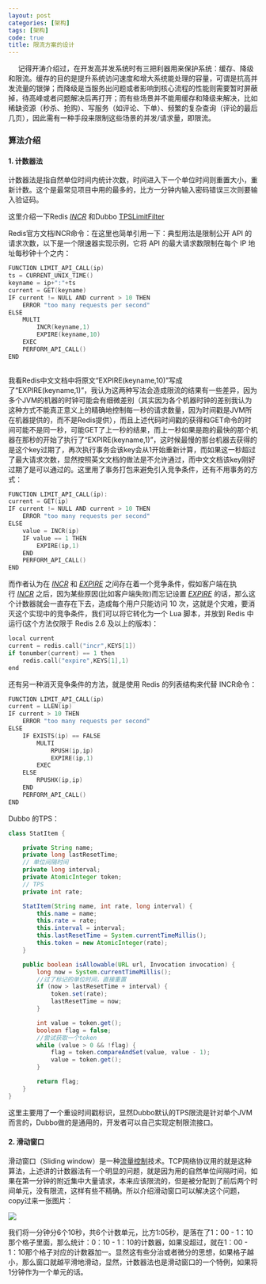 ```yaml
---
layout: post
categories: [架构]
tags: [架构]
code: true
title: 限流方案的设计
---
```


       记得开涛介绍过，在开发高并发系统时有三把利器用来保护系统：缓存、降级和限流。缓存的目的是提升系统访问速度和增大系统能处理的容量，可谓是抗高并发流量的银弹；而降级是当服务出问题或者影响到核心流程的性能则需要暂时屏蔽掉，待高峰或者问题解决后再打开；而有些场景并不能用缓存和降级来解决，比如稀缺资源（秒杀、抢购）、写服务（如评论、下单）、频繁的复杂查询（评论的最后几页），因此需有一种手段来限制这些场景的并发/请求量，即限流。   

### 算法介绍

#### 1. 计数器法
计数器法是指自然单位时间内统计次数，时间进入下一个单位时间则重置大小，重新计数。这个是最常见项目中用的最多的，比方一分钟内输入密码错误三次则要输入验证码。

这里介绍一下Redis [*INCR*](http://doc.redisfans.com/string/incr.html#incr) 和Dubbo [TPSLimitFilter](https://github.com/alibaba/dubbo/blob/27917f2e86bbd97ee047d69817730a57bdf5ad6b/dubbo-rpc/dubbo-rpc-api/src/main/java/com/alibaba/dubbo/rpc/filter/tps/StatItem.java)

Redis官方文档INCR命令：在这里也简单引用一下：典型用法是限制公开 API 的请求次数，以下是一个限速器实现示例，它将 API 的最大请求数限制在每个 IP 地址每秒钟十个之内：

```  c
FUNCTION LIMIT_API_CALL(ip)
ts = CURRENT_UNIX_TIME()
keyname = ip+":"+ts
current = GET(keyname)
IF current != NULL AND current > 10 THEN
    ERROR "too many requests per second"
ELSE
    MULTI
        INCR(keyname,1)
        EXPIRE(keyname,10)
    EXEC
    PERFORM_API_CALL()
END
   
```
我看Redis中文文档中将原文“EXPIRE(keyname,10)”写成了“EXPIRE(keyname,1)”，我认为这两种写法会造成限流的结果有一些差异，因为多个JVM的机器的时钟可能会有细微差别（其实因为各个机器时钟的差别我认为这种方式不能真正意义上的精确地控制每一秒的请求数量，因为时间戳是JVM所在机器提供的，而不是Redis提供），而且上述代码时间戳的获得和GET命令的时间可能不是同一秒，可能GET了上一秒的结果，而上一秒如果是跑的最快的那个机器在那秒的开始了执行了“EXPIRE(keyname,1)”，这时候最慢的那台机器去获得的是这个key过期了，再次执行事务会该key会从1开始重新计算，而如果这一秒超过了最大请求次数，显然按照英文文档的做法是不允许通过，而中文文档该key刚好过期了是可以通过的。这里用了事务打包来避免引入竞争条件，还有不用事务的方式：

```c
FUNCTION LIMIT_API_CALL(ip):
current = GET(ip)
IF current != NULL AND current > 10 THEN
    ERROR "too many requests per second"
ELSE
    value = INCR(ip)
    IF value == 1 THEN
        EXPIRE(ip,1)
    END
    PERFORM_API_CALL()
END
```

而作者认为在 [*INCR*](http://doc.redisfans.com/string/incr.html#incr) 和 [*EXPIRE*](http://doc.redisfans.com/key/expire.html#expire) 之间存在着一个竞争条件，假如客户端在执行 [*INCR*](http://doc.redisfans.com/string/incr.html#incr) 之后，因为某些原因(比如客户端失败)而忘记设置 [*EXPIRE*](http://doc.redisfans.com/key/expire.html#expire) 的话，那么这个计数器就会一直存在下去，造成每个用户只能访问 10 次，这就是个灾难，要消灭这个实现中的竞争条件，我们可以将它转化为一个 Lua 脚本，并放到 Redis 中运行(这个方法仅限于 Redis 2.6 及以上的版本)：

```C
local current
current = redis.call("incr",KEYS[1])
if tonumber(current) == 1 then
    redis.call("expire",KEYS[1],1)
end
```

还有另一种消灭竞争条件的方法，就是使用 Redis 的列表结构来代替 INCR命令：

```C
FUNCTION LIMIT_API_CALL(ip)
current = LLEN(ip)
IF current > 10 THEN
    ERROR "too many requests per second"
ELSE
    IF EXISTS(ip) == FALSE
        MULTI
            RPUSH(ip,ip)
            EXPIRE(ip,1)
        EXEC
    ELSE
        RPUSHX(ip,ip)
    END
    PERFORM_API_CALL()
END
```



Dubbo 的TPS：

```Java
class StatItem {

    private String name;
    private long lastResetTime;
    // 单位间隔时间
    private long interval;
    private AtomicInteger token;
    // TPS
    private int rate;

    StatItem(String name, int rate, long interval) {
        this.name = name;
        this.rate = rate;
        this.interval = interval;
        this.lastResetTime = System.currentTimeMillis();
        this.token = new AtomicInteger(rate);
    }

    public boolean isAllowable(URL url, Invocation invocation) {
        long now = System.currentTimeMillis();
        //过了标记的单位时间，直接重置
        if (now > lastResetTime + interval) {
            token.set(rate);
            lastResetTime = now;
        }

        int value = token.get();
        boolean flag = false;
        //尝试获取一个token
        while (value > 0 && !flag) {
            flag = token.compareAndSet(value, value - 1);
            value = token.get();
        }

        return flag;
    }
}
```

这里主要用了一个重设时间戳标识，显然Dubbo默认的TPS限流是针对单个JVM而言的，Dubbo做的是通用的，开发者可以自己实现定制限流接口。



#### 2. 滑动窗口

滑动窗口（Sliding window）是一种[流量控制](http://baike.baidu.com/view/190232.htm)技术。TCP网络协议用的就是这种算法，上述讲的计数器法有一个明显的问题，就是因为用的自然单位间隔时间，如果在第一分钟的附近集中大量请求，本来应该限流的，但是被分配到了前后两个时间单元，没有限流，这样有些不精确。所以介绍滑动窗口可以解决这个问题，copy过来一张图片：

![](http://i1.piimg.com/567571/c13aad6c92a28892.png)

我们将一分钟分6个10秒，共6个计数单元，比方1:05秒，是落在了1：00 - 1：10那个格子里面，那么统计：0：10 - 1：10的计数器，如果没超过，就在1：00 - 1：10那个格子对应的计数器加一。显然这有些分治或者微分的思想，如果格子越小，那么窗口就越平滑地滑动，显然，计数器法也是滑动窗口的一个特例，如果将1分钟作为一个单元的话。
